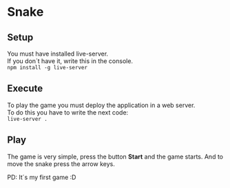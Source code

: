 # Snake

## Setup
You must have installed live-server.  
If you don´t have it, write this in the console.  
`npm install -g live-server`

## Execute
To play the game you must deploy the application in a web server.  
To do this you have to write the next code:  
`live-server .`

## Play
The game is very simple, press the button __Start__ and the game starts.
And to move the snake press the arrow keys.

PD: It´s my first game :D
